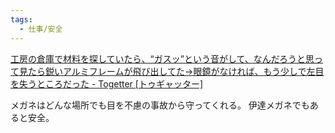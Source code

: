```yaml
---
tags:
  - 仕事/安全
---
```

[工房の倉庫で材料を探していたら、“ガスッ”という音がして、なんだろうと思って見たら鋭いアルミフレームが飛び出してた→眼鏡がなければ、もう少しで左目を失うところだった - Togetter [トゥギャッター]](https://togetter.com/li/2598217)

メガネはどんな場所でも目を不慮の事故から守ってくれる。
伊達メガネでもあると安全。
